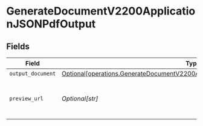 # GenerateDocumentV2200ApplicationJSONPdfOutput


## Fields

| Field                                                                                                                                                                          | Type                                                                                                                                                                           | Required                                                                                                                                                                       | Description                                                                                                                                                                    | Example                                                                                                                                                                        |
| ------------------------------------------------------------------------------------------------------------------------------------------------------------------------------ | ------------------------------------------------------------------------------------------------------------------------------------------------------------------------------ | ------------------------------------------------------------------------------------------------------------------------------------------------------------------------------ | ------------------------------------------------------------------------------------------------------------------------------------------------------------------------------ | ------------------------------------------------------------------------------------------------------------------------------------------------------------------------------ |
| `output_document`                                                                                                                                                              | [Optional[operations.GenerateDocumentV2200ApplicationJSONPdfOutputOutputDocument]](undefined/models/operations/generatedocumentv2200applicationjsonpdfoutputoutputdocument.md) | :heavy_minus_sign:                                                                                                                                                             | N/A                                                                                                                                                                            |                                                                                                                                                                                |
| `preview_url`                                                                                                                                                                  | *Optional[str]*                                                                                                                                                                | :heavy_minus_sign:                                                                                                                                                             | Pre-signed S3 GET URL for PDF preview                                                                                                                                          | https://document-api-prod.s3.eu-central-1.amazonaws.com/preview/my-template-OR-001.pdf                                                                                         |